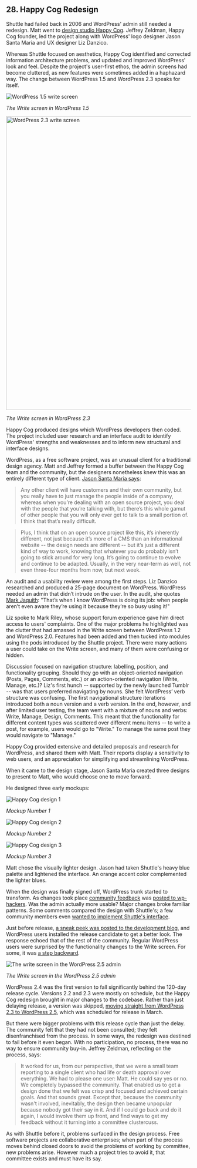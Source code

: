 ## 28. Happy Cog Redesign

Shuttle had failed back in 2006 and WordPress' admin still needed a redesign. Matt went to [design studio Happy Cog](http://lists.wordpress.org/pipermail/wp-hackers/2007-November/016123.html). Jeffrey Zeldman, Happy Cog founder, led the project along with WordPress' logo designer Jason Santa Maria and UX designer Liz Danzico.

Whereas Shuttle focused on aesthetics, Happy Cog identified and corrected information architecture problems, and updated and improved WordPress' look and feel. Despite the project's user-first ethos, the admin screens had become cluttered, as new features were sometimes added in a haphazard way. The change between WordPress 1.5 and WordPress 2.3 speaks for itself. 

<img alt="WordPress 1.5 write screen" src="../../Resources/images/28/wp_1_5.png" width=“800px” />

*The Write screen in WordPress 1.5*

<img alt="WordPress 2.3 write screen" src="../../Resources/images/28/wp_2_3.png" width="800px" />

*The Write screen in WordPress 2.3*

Happy Cog produced designs which WordPress developers then coded. The project included user research and an interface audit to identify WordPress' strengths and weaknesses and to inform new structural and interface designs. 

WordPress, as a free software project, was an unusual client for a traditional design agency. Matt and Jeffrey formed a buffer between the Happy Cog team and the community, but the designers nonetheless knew this was an entirely different type of client. [Jason Santa Maria says](http://archive.wordpress.org/interviews/2014_01_22_Santa_Maria.html#L82):

> Any other client will have customers and their own community, but you really have to just manage the people inside of a company, whereas when you’re dealing with an open source project, you deal with the people that you’re talking with, but there’s this whole gamut of other people that you will only ever get to talk to a small portion of. I think that that’s really difficult.

> Plus, I think that on an open source project like this, it’s inherently different, not just because it’s more of a CMS than an informational website -- the design needs are different -- but it’s just a different kind of way to work, knowing that whatever you do probably isn’t going to stick around for very long. It’s going to continue to evolve and continue to be adapted. Usually, in the very near-term as well, not even three-four months from now, but next week.

An audit and a usability review were among the first steps. Liz Danzico researched and produced a 25-page document on WordPress. WordPress needed an admin that didn’t intrude on the user. In the audit, she quotes [Mark Jaquith](http://markjaquith.wordpress.com/2007/02/21/engine-awareness/): "That’s when I know WordPress is doing its job: when people aren’t even aware they’re using it because they’re so busy using it!"

Liz spoke to Mark Riley, whose support forum experience gave him direct access to users' complaints. One of the major problems he highlighted was the clutter that had amassed in the Write screen between WordPress 1.2 and WordPress 2.0. Features had been added and then tucked into modules using the pods introduced by the Shuttle project. There were many actions a user could take on the Write screen, and many of them were confusing or hidden.

Discussion focused on navigation structure: labelling, position, and functionality grouping. Should they go with an object-oriented navigation (Posts, Pages, Comments, etc.) or an action-oriented navigation (Write, Manage, etc.)? Liz's first hunch -- supported by the newly launched Tumblr -- was that users preferred navigating by nouns. She felt WordPress’ verb structure was confusing. The first navigational structure iterations introduced both a noun version and a verb version. In the end, however, and after limited user testing, the team went with a mixture of nouns and verbs: Write, Manage, Design, Comments. This meant that the functionality for different content types was scattered over different menu items -- to write a post, for example, users would go to "Write." To manage the same post they would navigate to "Manage." 

Happy Cog provided extensive and detailed proposals and research for WordPress, and shared them with Matt. Their reports display a sensitivity to web users, and an appreciation for simplifying and streamlining WordPress. 

When it came to the design stage, Jason Santa Maria created three designs to present to Matt, who would choose one to move forward. 

He designed three early mockups:

<img alt="Happy Cog design 1" src="../../Resources/images/28/happy-cog-design-a.jpg" />

*Mockup Number 1*

<img alt="Happy Cog design 2" src="../../Resources/images/28/happy-cog-design-b.jpg" />

*Mockup Number 2*

<img alt="Happy Cog design 3" src="../../Resources/images/28/happy-cog-design-c.jpg" />

*Mockup Number 3*

Matt chose the visually lighter design. Jason had taken Shuttle's heavy blue palette and lightened the interface. An orange accent color complemented the lighter blues.

When the design was finally signed off, WordPress trunk started to transform. As changes took place [community feedback](http://lists.wordpress.org/pipermail/wp-hackers/2008-February/017849.html) was [posted to wp-hackers](http://lists.wordpress.org/pipermail/wp-hackers/2008-February/017850.html). Was the admin actually more usable? Major changes broke familiar patterns. Some comments compared the design with Shuttle's; a few community members even [wanted to implement Shuttle's interface](http://weblogtoolscollection.com/archives/2008/01/02/wordpress-24-admin-preview/#comment-1207158). 

Just before release, [a sneak peek was posted to the development blog](http://wordpress.org/development/2008/03/25-sneak-peek/), and WordPress users installed the release candidate to get a better look. The response echoed that of the rest of the community. Regular WordPress users were surprised by the functionality changes to the Write screen. For some, it was [a step backward](http://www.neatorama.com/2008/04/21/wordpress-25-admin-backend-category-shenanigans-and-how-to-fix-it/#!vG29i). 

<img alt="The write screen in the WordPress 2.5 admin" src="../../Resources/images/28/2_5_admin.jpg" />

*The Write screen in the WordPress 2.5 admin*

WordPress 2.4 was the first version to fall significantly behind the 120-day release cycle. Versions 2.2 and 2.3 were mostly on schedule, but the Happy Cog redesign brought in major changes to the codebase. Rather than just delaying release, a version was skipped, [moving straight from WordPress 2.3 to WordPress 2.5](http://lists.wordpress.org/pipermail/wp-hackers/2008-January/016993.html), which was scheduled for release in March. 

But there were bigger problems with this release cycle than just the delay. The community felt that they had not been consulted; they felt disenfranchised from the process. In some ways, the redesign was destined to fail before it even began. With no participation, no process, there was no way to ensure community buy-in. Jeffrey Zeldman, reflecting on the process, says:

> It worked for us, from our perspective, that we were a small team reporting to a single client who had life or death approval over everything. We had to please one user: Matt. He could say yes or no. We completely bypassed the community. That enabled us to get a design done that we felt was crisp and focused and achieved certain goals. And that sounds great. Except that, because the community wasn't involved, inevitably, the design then became unpopular because nobody got their say in it. And if I could go back and do it again, I would involve them up front, and find ways to get my feedback without it turning into a committee clustercuss. 

As with Shuttle before it, problems surfaced in the design process. Free software projects are collaborative enterprises; when part of the process moves behind closed doors to avoid the problems of working by committee, new problems arise. However much a project tries to avoid it, that committee exists and must have its say.
	

